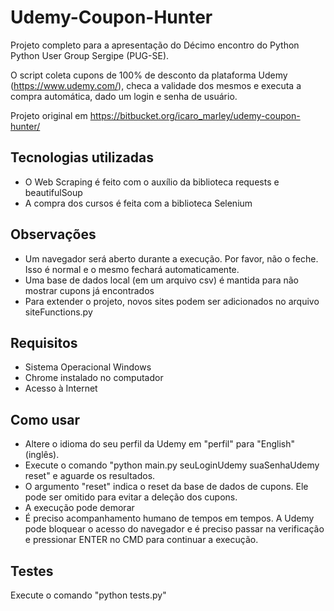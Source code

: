 # Udemy-Coupon-Hunter
Projeto completo para a apresentação do Décimo encontro do Python Python User Group Sergipe (PUG-SE).

O script coleta cupons de 100% de desconto da plataforma Udemy (https://www.udemy.com/), checa a validade dos mesmos e executa a compra automática, dado um login e senha de usuário.

Projeto original em https://bitbucket.org/icaro_marley/udemy-coupon-hunter/

## Tecnologias utilizadas  
- O Web Scraping é feito com o auxílio da biblioteca requests e beautifulSoup
- A compra dos cursos é feita com a biblioteca Selenium

## Observações
- Um navegador será aberto durante a execução. Por favor, não o feche. Isso é normal e o mesmo fechará automaticamente.
- Uma base de dados local (em um arquivo csv) é mantida para não mostrar cupons já encontrados
- Para extender o projeto, novos sites podem ser adicionados no arquivo siteFunctions.py

## Requisitos
- Sistema Operacional Windows
- Chrome instalado no computador
- Acesso à Internet

## Como usar
- Altere o idioma do seu perfil da Udemy em "perfil" para "English" (inglês).
- Execute o comando "python main.py seuLoginUdemy suaSenhaUdemy reset" e aguarde os resultados. 
- O argumento "reset" indica o reset da base de dados de cupons. Ele pode ser omitido para evitar a deleção dos cupons.
- A execução pode demorar
- É preciso acompanhamento humano de tempos em tempos. A Udemy pode bloquear o acesso do navegador e é preciso passar na verificação e pressionar ENTER no CMD para continuar a execução.

## Testes
Execute o comando "python tests.py"
